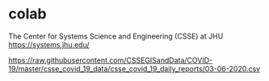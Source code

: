 # colab
The Center for Systems Science and Engineering (CSSE) at JHU
https://systems.jhu.edu/

https://raw.githubusercontent.com/CSSEGISandData/COVID-19/master/csse_covid_19_data/csse_covid_19_daily_reports/03-06-2020.csv
